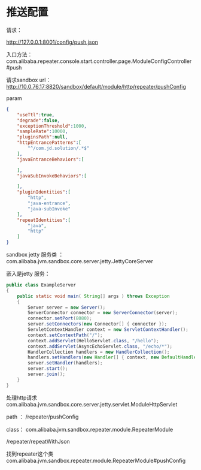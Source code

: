 # 推送配置



请求：

http://127.0.0.1:8001/config/push.json

入口方法：com.alibaba.repeater.console.start.controller.page.ModuleConfigController#push

请求sandbox url： http://10.0.76.17:8820/sandbox/default/module/http/repeater/pushConfig

param

```json
{
    "useTtl":true,
    "degrade":false,
    "exceptionThreshold":1000,
    "sampleRate":10000,
    "pluginsPath":null,
    "httpEntrancePatterns":[
        "^/com.jd.solution/.*$"
    ],
    "javaEntranceBehaviors":[

    ],
    "javaSubInvokeBehaviors":[

    ],
    "pluginIdentities":[
        "http",
        "java-entrance",
        "java-subInvoke"
    ],
    "repeatIdentities":[
        "java",
        "http"
    ]
}
```





sandbox jetty 服务类 ：com.alibaba.jvm.sandbox.core.server.jetty.JettyCoreServer

嵌入是jetty 服务：

```java
public class ExampleServer
{
    public static void main( String[] args ) throws Exception
    {
        Server server = new Server();
        ServerConnector connector = new ServerConnector(server);
        connector.setPort(8080);
        server.setConnectors(new Connector[] { connector });
        ServletContextHandler context = new ServletContextHandler();
        context.setContextPath("/");
        context.addServlet(HelloServlet.class, "/hello");
        context.addServlet(AsyncEchoServlet.class, "/echo/*");
        HandlerCollection handlers = new HandlerCollection();
        handlers.setHandlers(new Handler[] { context, new DefaultHandler() });
        server.setHandler(handlers);
        server.start();
        server.join();
    }
}
```

处理http请求 com.alibaba.jvm.sandbox.core.server.jetty.servlet.ModuleHttpServlet

path ： /repeater/pushConfig

class：  com.alibaba.jvm.sandbox.repeater.module.RepeaterModule

/repeater/repeatWithJson



找到repeater这个类 com.alibaba.jvm.sandbox.repeater.module.RepeaterModule#pushConfig








